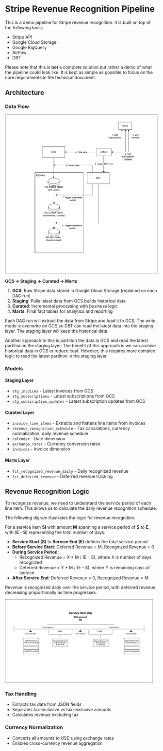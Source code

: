 # Stripe Revenue Recognition Pipeline

This is a demo pipeline for Stripe revenue recognition. It is built on top of the following tools:

- Stripe API
- Google Cloud Storage
- Google BigQuery
- Airflow
- DBT


Please note that this is **not** a complete solution but rather a demo of what the pipeline could look like.
It is kept as simple as possible to focus on the core requirements in the technical document.

## Architecture

### Data Flow

![img.png](data_flow_diagram.png)

**GCS → Staging → Curated → Marts**

1. **GCS**: Raw Stripe data stored in Google Cloud Storage (replaced on each DAG run)
2. **Staging**: Pulls latest data from GCS builds historical data
3. **Curated**: Incremental processing with business logic
4. **Marts**: Final fact tables for analytics and reporting

Each DAG run will extract the data from Stripe and load it to GCS. The write mode is overwrite on GCS so DBT can read the latest data into the staging layer. 
The staging layer will keep the historical data.

Another approach to this is partition the data in GCS and read the latest partition in the staging layer. 
The benefit of this approach is we can archive historical data in GCS to reduce cost. 
However, this requires more complex logic to read the latest partition in the staging layer.

### Models

#### Staging Layer
- `stg_invoices` - Latest invoices from GCS
- `stg_subscriptions` - Latest subscriptions from GCS
- `stg_subscription_updates` - Latest subscription updates from GCS

#### Curated Layer
- `invoice_line_items` - Extracts and flattens line items from invoices
- `revenue_recognition_schedule` - Tax calculations, currency normalization, daily revenue schedule
- `calendar` - Date dimension
- `exchange_rates` - Currency conversion rates
- `invoices` - Invoice dimension

#### Marts Layer
- `fct_recognized_revenue_daily` - Daily recognized revenue
- `fct_deferred_revenue` - Deferred revenue tracking

## Revenue Recognition Logic

To recognize revenue, we need to understand the service period of each line item. 
This allows us to calculate the daily revenue recognition schedule. 

The following digram illustrates the logic for revenue recognition.

For a service item **SI** with amount **M** spanning a service period of **S** to **E**, with (**E** - **S**) representing the total number of days:
- **Service Start (S)** to **Service End (E)** defines the total service period
- **Before Service Start**: Deferred Revenue = M, Recognized Revenue = 0
- **During Service Period**:
  - Recognized Revenue = X * M / (E - S), where X is number of days recognized
  - Deferred Revenue = Y * M / (E - S), where Y is remaining days of service
- **After Service End**: Deferred Revenue = 0, Recognized Revenue = M

Revenue is recognized daily over the service period, with deferred revenue decreasing proportionally as time progresses.

![img.png](revenue_recognition.png)

### Tax Handling
- Extracts tax data from JSON fields
- Separates tax-inclusive vs tax-exclusive amounts
- Calculates revenue excluding tax

### Currency Normalization
- Converts all amounts to USD using exchange rates
- Enables cross-currency revenue aggregation
